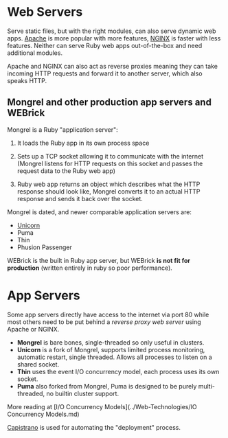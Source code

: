 # Web Servers
Serve static files, but with the right modules, can also serve dynamic web apps. [Apache](../Web-Technologies/Apache.md) is more popular with more features, [NGINX](../Web-Technologies/NGINX.md) is faster with less features. Neither can serve Ruby web apps out-of-the-box and need additional modules.

Apache and NGINX can also act as reverse proxies meaning they can take incoming HTTP requests and forward it to another server, which also speaks HTTP. 

## Mongrel and other production app servers and WEBrick
Mongrel is a Ruby "application server": 

1. It loads the Ruby app in its own process space 
2. Sets up a TCP socket allowing it to communicate with the internet (Mongrel listens for HTTP requests on this socket and passes the request data to the Ruby web app)

3. Ruby web app returns an object which describes what the HTTP response should look like, Mongrel converts it to an actual HTTP response and sends it back over the socket.

Mongrel is dated, and newer comparable application servers are:
- [Unicorn](../Web-Technologies/Unicorn.md)
- Puma
- Thin
- Phusion Passenger

WEBrick is the built in Ruby app server, but WEBrick **is not fit for production** (written entirely in ruby so poor performance).

# App Servers
Some app servers directly have access to the internet via port 80 while most others need to be put behind a *reverse proxy web server* using Apache or NGINX.
- **Mongrel** is bare bones, single-threaded so only useful in clusters.
- **Unicorn** is a fork of Mongrel, supports limited process monitoring, automatic restart, single threaded. Allows all processes to listen on a shared socket.
- **Thin** uses the event I/O concurrency model, each process uses its own socket.
- **Puma** also forked from Mongrel, Puma is designed to be purely multi-threaded, no builtin cluster support.

More reading at [I/O Concurrency Models](../Web-Technologies/IO Concurrency Models.md)

[Capistrano](../Production-Engineering/Capistrano.md) is used for automating the "deployment" process.
